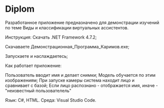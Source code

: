 # Diplom

Разработанное приложение предназначено для демонстрации изучений по теме Виды и классификации виртуальных ассистентов.

Инструкция:
Скачать .NET Framework 4.7.2;

Скачаваете Демонстрационная_Программа_Каримов.exe;

Запускаете и наслаждаетесь;

Как работает приложение:

Пользователь вводит имя и делает снимки;
Модель обучается по этим изображениям;
При запуске камеры система находит лицо и сравнивает с базой;
Если лицо распознано - отображается имя, иначе - "неизвестный пользователель"

Язык: С#, HTML.
Среда: Visual Studio Code. 
